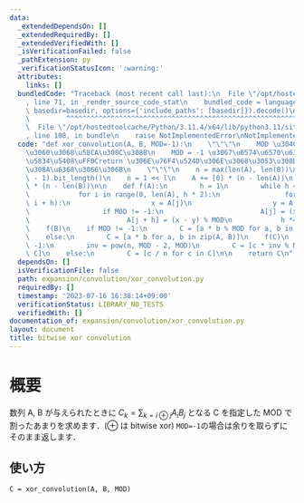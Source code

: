 ```yaml
---
data:
  _extendedDependsOn: []
  _extendedRequiredBy: []
  _extendedVerifiedWith: []
  _isVerificationFailed: false
  _pathExtension: py
  _verificationStatusIcon: ':warning:'
  attributes:
    links: []
  bundledCode: "Traceback (most recent call last):\n  File \"/opt/hostedtoolcache/Python/3.11.4/x64/lib/python3.11/site-packages/onlinejudge_verify/documentation/build.py\"\
    , line 71, in _render_source_code_stat\n    bundled_code = language.bundle(stat.path,\
    \ basedir=basedir, options={'include_paths': [basedir]}).decode()\n          \
    \         ^^^^^^^^^^^^^^^^^^^^^^^^^^^^^^^^^^^^^^^^^^^^^^^^^^^^^^^^^^^^^^^^^^^^^^^^^^^^^^^^^\n\
    \  File \"/opt/hostedtoolcache/Python/3.11.4/x64/lib/python3.11/site-packages/onlinejudge_verify/languages/python.py\"\
    , line 108, in bundle\n    raise NotImplementedError\nNotImplementedError\n"
  code: "def xor_convolution(A, B, MOD=-1):\n    \"\"\"\n    MOD \u304C\u5076\u6570\
    \u3060\u3068\u58CA\u308C\u308B\n    MOD = -1 \u3067\u6574\u6570\u6307\u5B9A\u306E\
    \u5834\u5408\uFF0Creturn \u306E\u76F4\u524D\u306E\u3068\u3053\u308D\u3092\u5207\
    \u308A\u6368\u3066\u306B\n    \"\"\"\n    n = max(len(A), len(B))\n    l = (n\
    \ - 1).bit_length()\n    n = 1 << l\n    A += [0] * (n - len(A))\n    B += [0]\
    \ * (n - len(B))\n\n    def f(A):\n        h = 1\n        while h < len(A):\n\
    \            for i in range(0, len(A), h * 2):\n                for j in range(i,\
    \ i + h):\n                    x = A[j]\n                    y = A[j + h]\n  \
    \                  if MOD != -1:\n                        A[j] = (x + y) % MOD\n\
    \                        A[j + h] = (x - y) % MOD\n            h *= 2\n\n    f(A)\n\
    \    f(B)\n    if MOD != -1:\n        C = [a * b % MOD for a, b in zip(A, B)]\n\
    \    else:\n        C = [a * b for a, b in zip(A, B)]\n    f(C)\n    if MOD !=\
    \ -1:\n        inv = pow(n, MOD - 2, MOD)\n        C = [c * inv % MOD for c in\
    \ C]\n    else:\n        C = [c / n for c in C]\n\n    return C\n"
  dependsOn: []
  isVerificationFile: false
  path: expansion/convolution/xor_convolution.py
  requiredBy: []
  timestamp: '2023-07-16 16:38:14+09:00'
  verificationStatus: LIBRARY_NO_TESTS
  verifiedWith: []
documentation_of: expansion/convolution/xor_convolution.py
layout: document
title: bitwise xor convolution
---
```


# 概要
数列 A, B が与えられたときに
$C_k = \sum_{k = i \oplus j} A_i B_j$
となる C を指定した MOD で割ったあまりを求めます．($\oplus$ は bitwise xor) `MOD=-1`の場合は余りを取らずにそのまま返します．

## 使い方

```
C = xor_convolution(A, B, MOD)
```
